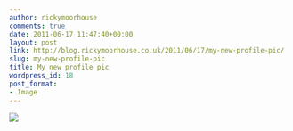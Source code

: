 ```yaml
---
author: rickymoorhouse
comments: true
date: 2011-06-17 11:47:40+00:00
layout: post
link: http://blog.rickymoorhouse.co.uk/2011/06/17/my-new-profile-pic/
slug: my-new-profile-pic
title: My new profile pic
wordpress_id: 18
post_format:
- Image
---
```


[![](http://rickymoorhouse.files.wordpress.com/2011/06/may2011profile-zoom.jpg?w=300)](http://rickymoorhouse.files.wordpress.com/2011/06/may2011profile-zoom.jpg)
